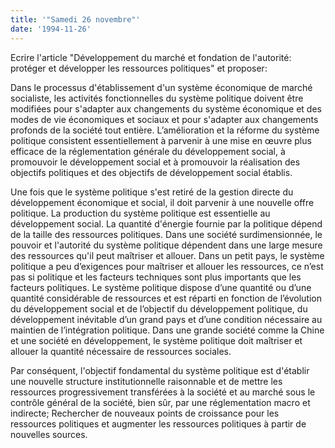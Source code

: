 ```yaml
---
title: '"Samedi 26 novembre"'
date: '1994-11-26'
---
```


Ecrire l'article "Développement du marché et fondation de l'autorité: protéger et développer les ressources politiques" et proposer:

Dans le processus d'établissement d'un système économique de marché socialiste, les activités fonctionnelles du système politique doivent être modifiées pour s'adapter aux changements du système économique et des modes de vie économiques et sociaux et pour s'adapter aux changements profonds de la société tout entière. L’amélioration et la réforme du système politique consistent essentiellement à parvenir à une mise en œuvre plus efficace de la réglementation générale du développement social, à promouvoir le développement social et à promouvoir la réalisation des objectifs politiques et des objectifs de développement social établis.

Une fois que le système politique s'est retiré de la gestion directe du développement économique et social, il doit parvenir à une nouvelle offre politique. La production du système politique est essentielle au développement social. La quantité d'énergie fournie par la politique dépend de la taille des ressources politiques. Dans une société surdimensionnée, le pouvoir et l'autorité du système politique dépendent dans une large mesure des ressources qu'il peut maîtriser et allouer. Dans un petit pays, le système politique a peu d’exigences pour maîtriser et allouer les ressources, ce n’est pas si politique et les facteurs techniques sont plus importants que les facteurs politiques. Le système politique dispose d’une quantité ou d’une quantité considérable de ressources et est réparti en fonction de l’évolution du développement social et de l’objectif du développement politique, du développement inévitable d’un grand pays et d’une condition nécessaire au maintien de l’intégration politique. Dans une grande société comme la Chine et une société en développement, le système politique doit maîtriser et allouer la quantité nécessaire de ressources sociales.

Par conséquent, l'objectif fondamental du système politique est d'établir une nouvelle structure institutionnelle raisonnable et de mettre les ressources progressivement transférées à la société et au marché sous le contrôle général de la société, bien sûr, par une réglementation macro et indirecte; Rechercher de nouveaux points de croissance pour les ressources politiques et augmenter les ressources politiques à partir de nouvelles sources.

